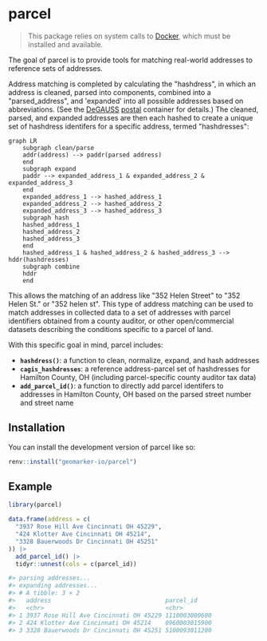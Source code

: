 # parcel

<!-- badges: start -->
<!-- badges: end -->

> This package relies on system calls to [Docker](https://www.docker.com/), which must be installed and available.

The goal of parcel is to provide tools for matching real-world addresses to reference sets of addresses. 

Address matching is completed by calculating the "hashdress", in which an address is cleaned, parsed into components, combined into a "parsed_address", and 'expanded' into all possible addresses based on abbreviations. (See the [DeGAUSS](https://degauss.org) [postal](https://github.com/degauss-org/postal#geomarker-methods) container for details.) The cleaned, parsed, and expanded addresses are then each hashed to create a unique set of hashdress identifers for a specific address, termed "hashdresses":

```mermaid
graph LR
    subgraph clean/parse
    addr(address) --> paddr(parsed address)
    end	
    subgraph expand
    paddr --> expanded_address_1 & expanded_address_2 & expanded_address_3
    end	
    expanded_address_1 --> hashed_address_1	
    expanded_address_2 --> hashed_address_2	
    expanded_address_3 --> hashed_address_3	
    subgraph hash
    hashed_address_1
    hashed_address_2
    hashed_address_3
    end	
    hashed_address_1 & hashed_address_2 & hashed_address_3 --> hddr(hashdresses)
    subgraph combine
    hddr
    end	
```

This allows the matching of an address like "352 Helen Street" to "352 Helen St." or "352 helen st". This type of address matching can be used to match addresses in collected data to a set of addresses with parcel identifiers obtained from a county auditor, or other open/commercial datasets describing the conditions specific to a parcel of land.

With this specific goal in mind, parcel includes:

- **`hashdress()`**: a function to clean, normalize, expand, and hash addresses 
- **`cagis_hashdresses`**: a reference address-parcel set of hashdresses for Hamilton County, OH (including parcel-specific county auditor tax data)
- **`add_parcel_id()`**: a function to directly add parcel identifers to addresses in Hamilton County, OH based on the parsed street number and street name 

## Installation

You can install the development version of parcel like so:

``` r
renv::install("geomarker-io/parcel")
```

## Example

``` r
library(parcel)

data.frame(address = c(
  "3937 Rose Hill Ave Cincinnati OH 45229",
  "424 Klotter Ave Cincinnati OH 45214",
  "3328 Bauerwoods Dr Cincinnati OH 45251"
)) |>
  add_parcel_id() |>
  tidyr::unnest(cols = c(parcel_id))

#> parsing addresses...
#> expanding addresses...
#> # A tibble: 3 × 2
#>   address                                parcel_id
#>   <chr>                                  <chr>
#> 1 3937 Rose Hill Ave Cincinnati OH 45229 1110003000600
#> 2 424 Klotter Ave Cincinnati OH 45214    0960003015900
#> 3 3328 Bauerwoods Dr Cincinnati OH 45251 5100093011200
```

